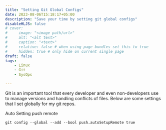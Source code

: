 ```yaml
---
title: "Setting Git Global Configs"
date: 2023-08-06T15:18:17+05:00
description: "Save your time by setting git global configs"
disableHLJS: false
# cover:
#     image: "<image path/url>"
#     alt: "<alt text>"
#     caption: "<text>"
#     relative: false # when using page bundles set this to true
#     hidden: true # only hide on current single page
draft: false
tags:
    - Linux
    - Git
    - SysOps

---
```

Git is an important tool that every developer and even non-developers use to manage versions and handling conflicts of files. Below are some settings that I set globally for my git repos.

Auto Setting push remote
```
git config --global --add --bool push.autoSetupRemote true
```
